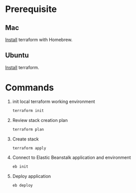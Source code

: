# Prerequisite

## Mac

[Install](http://brewformulas.org/Terraform) terraform with Homebrew.

## Ubuntu

[Install](https://www.terraform.io/intro/getting-started/install.html) terraform.

# Commands
1. init local terraform working environment

    ```bash
    terraform init
    ```

2. Review stack creation plan

    ```bash
    terraform plan
    ```

3. Create stack

    ```bash
    terraform apply
    ```


4. Connect to  Elastic Beanstalk application and environment

    ```bash
    eb init
    ```
5. Deploy application

    ```bash
    eb deploy
    ```
